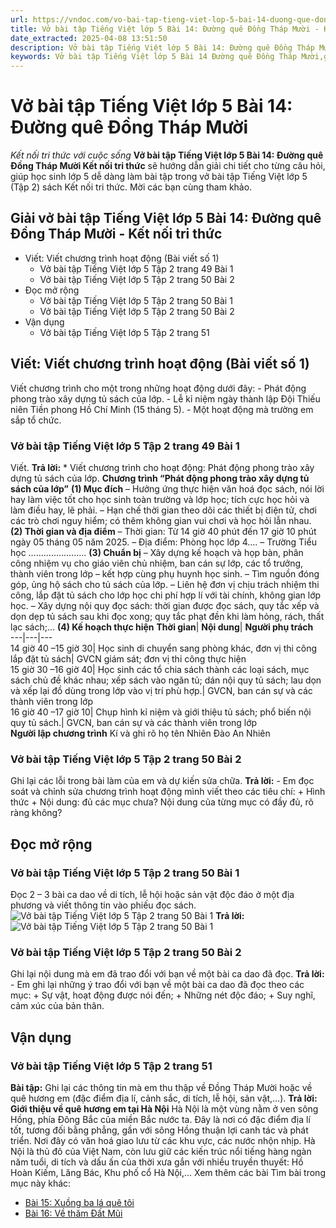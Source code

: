 ```yaml
---
url: https://vndoc.com/vo-bai-tap-tieng-viet-lop-5-bai-14-duong-que-dong-thap-muoi-339640
title: Vở bài tập Tiếng Việt lớp 5 Bài 14: Đường quê Đồng Tháp Mười - Kết nối tri thức với cuộc sống - VnDoc.com
date_extracted: 2025-04-08 13:51:50
description: Vở bài tập Tiếng Việt lớp 5 Bài 14: Đường quê Đồng Tháp Mười Kết nối tri thức được biên soạn nhằm giúp các em HS nhanh chóng hiểu bài và đạt kết quả tốt trong học tập môn Tiếng Việt lớp 5 sách Kết nối tri thức mới.
keywords: Vở bài tập Tiếng Việt lớp 5 Bài 14 Đường quê Đồng Tháp Mười,giải vở bài tập tiếng việt 5 kết nối bài 14 tập 2,giải vbt tiếng tiếng 5 kết nối trang 49 tập 2,giải vbt tiếng việt 5 kết nối Đường quê Đồng Tháp Mười,vbt tiếng việt 5 kết nối tập 2,bài 14 Đường quê Đồng Tháp Mười
---
```


# Vở bài tập Tiếng Việt lớp 5 Bài 14: Đường quê Đồng Tháp Mười
 _Kết nối tri thức với cuộc sống_
**Vở bài tập Tiếng Việt lớp 5 Bài 14: Đường quê Đồng Tháp Mười Kết nối tri thức** sẽ hướng dẫn giải chi tiết cho từng câu hỏi, giúp học sinh lớp 5 dễ dàng làm bài tập trong vở bài tập Tiếng Việt lớp 5 \(Tập 2\)  sách Kết nối tri thức. Mời các bạn cùng tham khảo.
## Giải vở bài tập Tiếng Việt lớp 5 Bài 14: Đường quê Đồng Tháp Mười - Kết nối tri thức
  * Viết: Viết chương trình hoạt động \(Bài viết số 1\)
    * Vở bài tập Tiếng Việt lớp 5 Tập 2 trang 49 Bài 1
    * Vở bài tập Tiếng Việt lớp 5 Tập 2 trang 50 Bài 2
  * Đọc mở rộng
    * Vở bài tập Tiếng Việt lớp 5 Tập 2 trang 50 Bài 1
    * Vở bài tập Tiếng Việt lớp 5 Tập 2 trang 50 Bài 2
  * Vận dụng
    * Vở bài tập Tiếng Việt lớp 5 Tập 2 trang 51

## Viết: Viết chương trình hoạt động \(Bài viết số 1\)
Viết chương trình cho một trong những hoạt động dưới đây:
\- Phát động phong trào xây dựng tủ sách của lớp.
\- Lễ kỉ niệm ngày thành lập Đội Thiếu niên Tiền phong Hồ Chí Minh \(15 tháng 5\).
\- Một hoạt động mà trường em sắp tổ chức.
### Vở bài tập Tiếng Việt lớp 5 Tập 2 trang 49 Bài 1
Viết.
**Trả lời:**
\* Viết chương trình cho hoạt động: Phát động phong trào xây dựng tủ sách của lớp.
**Chương trình “Phát động phong trào xây dựng tủ sách của lớp”**
**\(1\) Mục đích**
– Hưởng ứng thực hiện văn hoá đọc sách, nói lời hay làm việc tốt cho học sinh toàn trường và lớp học; tích cực học hỏi và làm điều hay, lẽ phải.
– Hạn chế thời gian theo dõi các thiết bị điện tử, chơi các trò chơi nguy hiểm; có thêm không gian vui chơi và học hỏi lẫn nhau.
**\(2\) Thời gian và địa điểm**
– Thời gian: Từ 14 giờ 40 phút đến 17 giờ 10 phút ngày 05 tháng 05 năm 2025.
– Địa điểm: Phòng học lớp 4…. – Trường Tiểu học …………………..
**\(3\) Chuẩn bị**
– Xây dựng kế hoạch và họp bàn, phân công nhiệm vụ cho giáo viên chủ nhiệm, ban cán sự lớp, các tổ trưởng, thành viên trong lớp – kết hợp cùng phụ huynh học sinh.
– Tìm nguồn đóng góp, ủng hộ sách cho tủ sách của lớp.
– Liên hệ đơn vị chịu trách nhiệm thi công, lắp đặt tủ sách cho lớp học chi phí hợp lí với tài chính, không gian lớp học.
– Xây dựng nội quy đọc sách: thời gian được đọc sách, quy tắc xếp và dọn dẹp tủ sách sau khi đọc xong; quy tắc phạt đền khi làm hỏng, rách, thất lạc sách;…
**\(4\) Kế hoạch thực hiện**
**Thời gian**| **Nội dung**| **Người phụ trách**  
---|---|---  
14 giờ 40 –15 giờ 30| Học sinh di chuyển sang phòng khác, đơn vị thi công lắp đặt tủ sách| GVCN giám sát; đơn vị thi công thực hiện  
15 giờ 30 –16 giờ 40| Học sinh các tổ chia sách thành các loại sách, mục sách chủ đề khác nhau; xếp sách vào ngăn tủ; dán nội quy tủ sách; lau dọn và xếp lại đồ dùng trong lớp vào vị trí phù hợp.| GVCN, ban cán sự và các thành viên trong lớp  
16 giờ 40 –17 giờ 10| Chụp hình kỉ niệm và giới thiệu tủ sách; phổ biến nội quy tủ sách.| GVCN, ban cán sự và các thành viên trong lớp  
**Người lập chương trình**
Kí và ghi rõ họ tên
Nhiên
Đào An Nhiên
### Vở bài tập Tiếng Việt lớp 5 Tập 2 trang 50 Bài 2
Ghi lại các lỗi trong bài làm của em và dự kiến sửa chữa.
**Trả lời:**
\- Em đọc soát và chỉnh sửa chương trình hoạt động mình viết theo các tiêu chí:
\+ Hình thức
\+ Nội dung: đủ các mục chưa? Nội dung của từng mục có đầy đủ, rõ ràng không?
## Đọc mở rộng
### Vở bài tập Tiếng Việt lớp 5 Tập 2 trang 50 Bài 1
Đọc 2 – 3 bài ca dao về di tích, lễ hội hoặc sản vật độc đáo ở một địa phương và viết thông tin vào phiếu đọc  sách.
![Vở bài tập Tiếng Việt lớp 5 Tập 2 trang 50 Bài 1](https://i.vdoc.vn/data/image/2025/03/28/vbt-tv5-kntt-bai-14-duong-que-dong-thap-muoi-1.jpg)
**Trả lời:**
![Vở bài tập Tiếng Việt lớp 5 Tập 2 trang 50 Bài 1](https://i.vdoc.vn/data/image/2025/03/28/vbt-tv5-kntt-bai-14-duong-que-dong-thap-muoi-2.jpg)
### Vở bài tập Tiếng Việt lớp 5 Tập 2 trang 50 Bài 2
Ghi lại nội dung mà em đã trao đổi với bạn về một bài ca dao đã đọc.
**Trả lời:**
\- Em ghi lại những ý trao đổi với bạn về một bài ca dao đã đọc theo các mục:
\+ Sự vật, hoạt động được nói đến;
\+ Những nét độc đáo;
\+ Suy nghĩ, cảm xúc của bản thân.
## Vận dụng
### Vở bài tập Tiếng Việt lớp 5 Tập 2 trang 51
**Bài tập:** Ghi lại các thông tin mà em thu thập về Đồng Tháp Mười hoặc về quê hương em \(đặc điểm địa lí, cảnh sắc, di tích, lễ hội, sản vật,…\).
**Trả lời:**
**Giới thiệu về quê hương em tại Hà Nội**
Hà Nội là một vùng nằm ở ven sông Hồng, phía Đông Bắc của miền Bắc nước ta. Đây là nơi có đặc điểm địa lí tốt, tương đối bằng phẳng, gần với sông Hồng thuận lợi canh tác và phát triển. Nơi đây có văn hoá giao lưu từ các khu vực, các nước nhộn nhịp. Hà Nội là thủ đô của Việt Nam, còn lưu giữ các kiến trúc nổi tiếng hàng ngàn năm tuổi, di tích và dấu ấn của thời xưa gắn với nhiều truyền thuyết: Hồ Hoàn Kiếm, Lăng Bác, Khu phố cổ Hà Nội,…
Xem thêm các bài Tìm bài trong mục này khác:
  * [Bài 15: Xuồng ba lá quê tôi](</vo-bai-tap-tieng-viet-lop-5-bai-15-xuong-ba-la-que-toi-339645>)
  * [Bài 16: Về thăm Đất Mũi ](</vo-bai-tap-tieng-viet-lop-5-bai-16-ve-tham-dat-mui-339646>)

